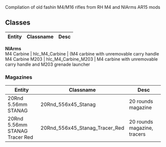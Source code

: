 Compilation of old fashin M4/M16 rifles from RH M4 and NIArms AR15 mods

## Classes




Entity | Classname | Desc
------------ | ------------- | -------------
**NIArms**   
M4 Carbine | hlc_M4_Carbine | (M4 carbine with unremovable carry handle
M4 Carbine M203 | hlc_M4_Carbine_M203 | M4 carbine with unremovable carry handle and M203 grenade launcher


### Magazines
Entity | Classname | Desc
------------ | ------------- | -------------
20Rnd 5.56mm STANAG | 20Rnd_556x45_Stanag | 20 rounds magazine
20Rnd 5.56mm STANAG Tracer Red | 20Rnd_556x45_Stanag_Tracer_Red | 20 rounds magazine, tracers
